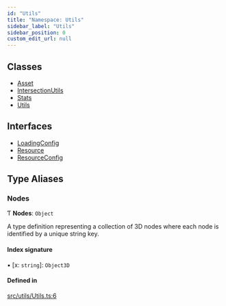 ```yaml
---
id: "Utils"
title: "Namespace: Utils"
sidebar_label: "Utils"
sidebar_position: 0
custom_edit_url: null
---
```


## Classes

- [Asset](../classes/Utils.Asset.md)
- [IntersectionUtils](../classes/Utils.IntersectionUtils.md)
- [Stats](../classes/Utils.Stats.md)
- [Utils](../classes/Utils.Utils.md)

## Interfaces

- [LoadingConfig](../interfaces/Utils.LoadingConfig.md)
- [Resource](../interfaces/Utils.Resource.md)
- [ResourceConfig](../interfaces/Utils.ResourceConfig.md)

## Type Aliases

### Nodes

Ƭ **Nodes**: `Object`

A type definition representing a collection of 3D nodes where each node is identified by a unique string key.

#### Index signature

▪ [x: `string`]: `Object3D`

#### Defined in

[src/utils/Utils.ts:6](https://github.com/agargaro/three.ez/blob/935aabc/src/utils/Utils.ts#L6)
